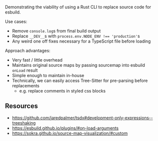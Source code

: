 Demonstrating the viability of using a Rust CLI to replace source code for esbuild.

Use cases:
 * Remove `console.log`s from final build output
 * Replace `__DEV__`s with `process.env.NODE_ENV !== 'production'`s
 * Any weird one off fixes necessary for a TypeScript file before loading

Approach advantages:
 * Very fast / little overhead
 * Maintains original source maps by passing sourcemap into esbuild `onLoad` result
 * Simple enough to maintain in-house
 * Technically, we can easily access Tree-Sitter for pre-parsing before replacements
    * e.g. replace comments in styled css blocks

## Resources

 * https://github.com/jaredpalmer/tsdx#development-only-expressions--treeshaking
 * https://esbuild.github.io/plugins/#on-load-arguments
 * https://sokra.github.io/source-map-visualization/#custom
